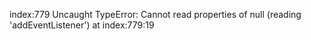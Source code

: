 index:779  Uncaught TypeError: Cannot read properties of null (reading 'addEventListener')
    at index:779:19
